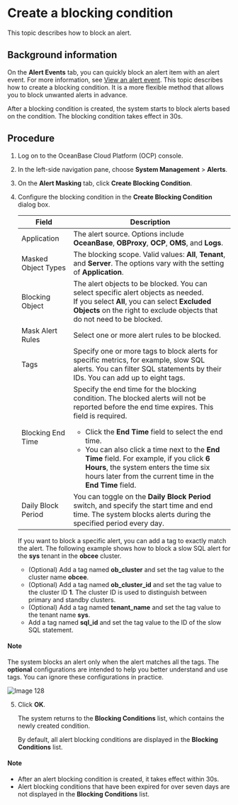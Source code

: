 # Create a blocking condition

This topic describes how to block an alert.

## Background information

On the **Alert Events** tab, you can quickly block an alert item with an alert event. For more information, see [View an alert event](../900.alert-management/2200.view-alert-events.md). This topic describes how to create a blocking condition. It is a more flexible method that allows you to block unwanted alerts in advance.

After a blocking condition is created, the system starts to block alerts based on the condition. The blocking condition takes effect in 30s.

## Procedure

1. Log on to the OceanBase Cloud Platform (OCP) console.

2. In the left-side navigation pane, choose **System Management** > **Alerts**.

3. On the **Alert Masking** tab, click **Create Blocking Condition**.

4. Configure the blocking condition in the **Create Blocking Condition** dialog box.

   | Field | Description |
   |--------|--------|
   | Application | The alert source. Options include **OceanBase**, **OBProxy**, **OCP**, **OMS**, and **Logs**. |
   | Masked Object Types | The blocking scope. Valid values: **All**, **Tenant**, and **Server**. The options vary with the setting of **Application**. |
   | Blocking Object | The alert objects to be blocked. You can select specific alert objects as needed. </br>If you select **All**, you can select **Excluded Objects** on the right to exclude objects that do not need to be blocked. |
   | Mask Alert Rules | Select one or more alert rules to be blocked.  |
   | Tags | Specify one or more tags to block alerts for specific metrics, for example, slow SQL alerts. You can filter SQL statements by their IDs. You can add up to eight tags.  |
   | Blocking End Time | Specify the end time for the blocking condition. The blocked alerts will not be reported before the end time expires. This field is required.  <ul><li>Click the **End Time** field to select the end time. </li><li> You can also click a time next to the **End Time** field. For example, if you click **6 Hours**, the system enters the time six hours later from the current time in the **End Time** field. </li> |
   | Daily Block Period | You can toggle on the **Daily Block Period** switch, and specify the start time and end time. The system blocks alerts during the specified period every day. |

   If you want to block a specific alert, you can add a tag to exactly match the alert. The following example shows how to block a slow SQL alert for the **sys** tenant in the **obcee** cluster.

   * (Optional) Add a tag named **ob_cluster** and set the tag value to the cluster name **obcee**.
   * (Optional) Add a tag named **ob_cluster_id** and set the tag value to the cluster ID **1**. The cluster ID is used to distinguish between primary and standby clusters.
   * (Optional) Add a tag named **tenant_name** and set the tag value to the tenant name **sys**.
   * Add a tag named **sql_id** and set the tag value to the ID of the slow SQL statement.

  <main id="notice" type='explain'>
    <h4>Note</h4>
    <p>The system blocks an alert only when the alert matches all the tags. The <strong>optional</strong> configurations are intended to help you better understand and use tags. You can ignore these configurations in practice.</p>
  </main>

   ![Image 128](https://obbusiness-private.oss-cn-shanghai.aliyuncs.com/doc/img/ocp/401/%E6%96%B0%E5%BB%BA%E5%B1%8F%E8%94%BD%E6%9D%A1%E4%BB%B62.png)

5. Click **OK**.

   The system returns to the **Blocking Conditions** list, which contains the newly created condition.

   By default, all alert blocking conditions are displayed in the **Blocking Conditions** list.

  <main id="notice" type='explain'>
    <h4>Note</h4>
    <ul>
    <li>After an alert blocking condition is created, it takes effect within 30s.</li>
    <li>Alert blocking conditions that have been expired for over seven days are not displayed in the <strong>Blocking Conditions</strong> list.</li>
    </ul>
  </main>
